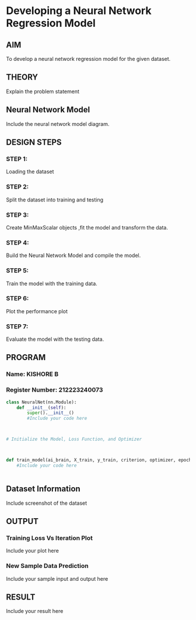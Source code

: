 # Developing a Neural Network Regression Model

## AIM

To develop a neural network regression model for the given dataset.

## THEORY

Explain the problem statement

## Neural Network Model

Include the neural network model diagram.

## DESIGN STEPS

### STEP 1:

Loading the dataset

### STEP 2:

Split the dataset into training and testing

### STEP 3:

Create MinMaxScalar objects ,fit the model and transform the data.

### STEP 4:

Build the Neural Network Model and compile the model.

### STEP 5:

Train the model with the training data.

### STEP 6:

Plot the performance plot

### STEP 7:

Evaluate the model with the testing data.

## PROGRAM
### Name: KISHORE B
### Register Number: 212223240073
```python
class NeuralNet(nn.Module):
    def __init__(self):
        super().__init__()
        #Include your code here



# Initialize the Model, Loss Function, and Optimizer



def train_model(ai_brain, X_train, y_train, criterion, optimizer, epochs=2000):
    #Include your code here



```
## Dataset Information

Include screenshot of the dataset

## OUTPUT

### Training Loss Vs Iteration Plot

Include your plot here

### New Sample Data Prediction

Include your sample input and output here

## RESULT

Include your result here
